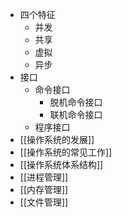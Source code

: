 - 四个特征
	- 并发
	- 共享
	- 虚拟
	- 异步
- 接口
	- 命令接口
		- 脱机命令接口
		- 联机命令接口
	- 程序接口
- [[操作系统的发展]]
- [[操作系统的常见工作]]
- [[操作系统体系结构]]
- [[进程管理]]
- [[内存管理]]
- [[文件管理]]